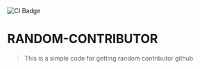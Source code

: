![CI Badge](https://github.com/alestor123/RANDOM-CONTRIBUTOR/actions/workflows/main.yml/badge.svg?branch=master)

# RANDOM-CONTRIBUTOR
> This is a simple code for getting random contributor github
